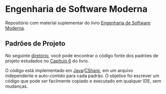 # Engenharia de Software Moderna

Repositório com material suplementar do livro [Engenharia de Software Moderna](https://engsoftmoderna.info/).

## Padrões de Projeto

No seguinte [diretório](https://github.com/aserg-ufmg/engsoftmoderna/tree/master/design-patterns), você pode encontrar o código fonte dos padrões de projeto estudados no [Capítulo 6](https://engsoftmoderna.info/cap6.html) do livro.

O código está implementado em [Java](https://github.com/aserg-ufmg/engsoftmoderna/tree/master/design-patterns/Java)/[CSharp](https://github.com/aserg-ufmg/engsoftmoderna/tree/master/design-patterns/CSharp), em um arquivo independente e auto-contido para cada padrão. O objetivo foi escrever um código que pode ser facilmente copiado e executado em qualquer IDE, sem mudanças.
